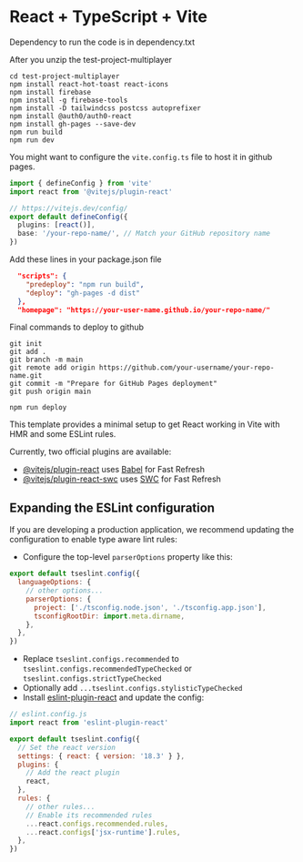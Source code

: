 # React + TypeScript + Vite
Dependency to run the code is in dependency.txt

After you unzip the test-project-multiplayer
```commands for arch linux
cd test-project-multiplayer
npm install react-hot-toast react-icons
npm install firebase
npm install -g firebase-tools
npm install -D tailwindcss postcss autoprefixer
npm install @auth0/auth0-react
npm install gh-pages --save-dev
npm run build
npm run dev
```

You might want to configure the `vite.config.ts` file to host it in github pages.
```ts
import { defineConfig } from 'vite'
import react from '@vitejs/plugin-react'

// https://vitejs.dev/config/
export default defineConfig({
  plugins: [react()],
  base: '/your-repo-name/', // Match your GitHub repository name
})
```
Add these lines in your package.json file
```json
  "scripts": {
    "predeploy": "npm run build",
    "deploy": "gh-pages -d dist"
  },
  "homepage": "https://your-user-name.github.io/your-repo-name/"
```
Final commands to deploy to github
```
git init
git add .
git branch -m main
git remote add origin https://github.com/your-username/your-repo-name.git
git commit -m "Prepare for GitHub Pages deployment"
git push origin main

npm run deploy
```

This template provides a minimal setup to get React working in Vite with HMR and some ESLint rules.

Currently, two official plugins are available:

- [@vitejs/plugin-react](https://github.com/vitejs/vite-plugin-react/blob/main/packages/plugin-react/README.md) uses [Babel](https://babeljs.io/) for Fast Refresh
- [@vitejs/plugin-react-swc](https://github.com/vitejs/vite-plugin-react-swc) uses [SWC](https://swc.rs/) for Fast Refresh

## Expanding the ESLint configuration

If you are developing a production application, we recommend updating the configuration to enable type aware lint rules:

- Configure the top-level `parserOptions` property like this:

```js
export default tseslint.config({
  languageOptions: {
    // other options...
    parserOptions: {
      project: ['./tsconfig.node.json', './tsconfig.app.json'],
      tsconfigRootDir: import.meta.dirname,
    },
  },
})
```

- Replace `tseslint.configs.recommended` to `tseslint.configs.recommendedTypeChecked` or `tseslint.configs.strictTypeChecked`
- Optionally add `...tseslint.configs.stylisticTypeChecked`
- Install [eslint-plugin-react](https://github.com/jsx-eslint/eslint-plugin-react) and update the config:

```js
// eslint.config.js
import react from 'eslint-plugin-react'

export default tseslint.config({
  // Set the react version
  settings: { react: { version: '18.3' } },
  plugins: {
    // Add the react plugin
    react,
  },
  rules: {
    // other rules...
    // Enable its recommended rules
    ...react.configs.recommended.rules,
    ...react.configs['jsx-runtime'].rules,
  },
})
```
